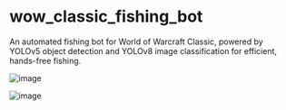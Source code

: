 # wow_classic_fishing_bot
An automated fishing bot for World of Warcraft Classic, powered by YOLOv5 object detection and YOLOv8 image classification for efficient, hands-free fishing.



![image](https://github.com/user-attachments/assets/681e9e74-eb87-4bd4-b87f-0b6be430a874)

![image](https://github.com/user-attachments/assets/452ad619-8c83-4a86-9034-5a08a820bde2)
